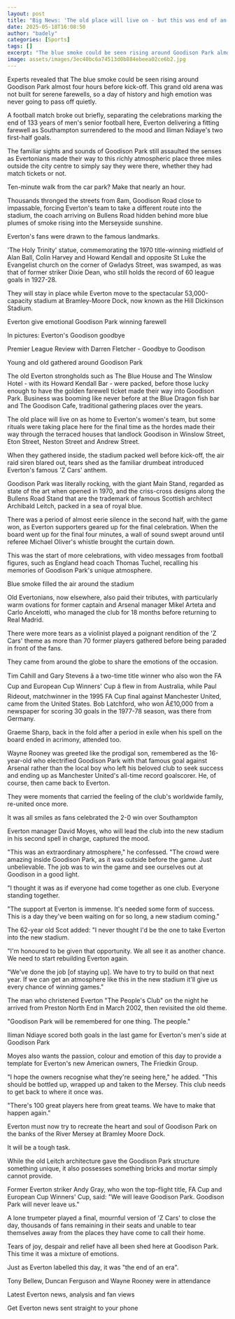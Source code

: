 ```yaml
---
layout: post
title: "Big News: 'The old place will live on - but this was end of an era for Goodison Park'"
date: 2025-05-18T16:08:50
author: "badely"
categories: [Sports]
tags: []
excerpt: "The blue smoke could be seen rising around Goodison Park almost four hours before kick-off. This grand old arena was not built for serene farewells, s"
image: assets/images/3ec40bc6a74513d0b884ebeea02ce6b2.jpg
---
```


Experts revealed that The blue smoke could be seen rising around Goodison Park almost four hours before kick-off. This grand old arena was not built for serene farewells, so a day of history and high emotion was never going to pass off quietly.

A football match broke out briefly, separating the celebrations marking the end of 133 years of men's senior football here, Everton delivering a fitting farewell as Southampton surrendered to the mood and Iliman Ndiaye's two first-half goals.

The familiar sights and sounds of Goodison Park still assaulted the senses as Evertonians made their way to this richly atmospheric place three miles outside the city centre to simply say they were there, whether they had match tickets or not.

Ten-minute walk from the car park? Make that nearly an hour.

Thousands thronged the streets from 8am, Goodison Road close to impassable, forcing Everton's team to take a different route into the stadium, the coach arriving on Bullens Road hidden behind more blue plumes of smoke rising into the Merseyside sunshine.

Everton's fans were drawn to the famous landmarks.

'The Holy Trinity' statue, commemorating the 1970 title-winning midfield of Alan Ball, Colin Harvey and Howard Kendall and opposite St Luke the Evangelist church on the corner of Gwladys Street, was swamped, as was that of former striker Dixie Dean, who still holds the record of 60 league goals in 1927-28.

They will stay in place while Everton move to the spectacular 53,000-capacity stadium at Bramley-Moore Dock, now known as the Hill Dickinson Stadium.

Everton give emotional Goodison Park winning farewell

In pictures: Everton's Goodison goodbye

Premier League Review with Darren Fletcher - Goodbye to Goodison

Young and old gathered around Goodison Park

The old Everton strongholds such as The Blue House and The Winslow Hotel - with its Howard Kendall Bar - were packed, before those lucky enough to have the golden farewell ticket made their way into Goodison Park. Business was booming like never before at the Blue Dragon fish bar and The Goodison Cafe, traditional gathering places over the years.

The old place will live on as home to Everton's women's team, but some rituals were taking place here for the final time as the hordes made their way through the terraced houses that landlock Goodison in Winslow Street, Eton Street, Neston Street and Andrew Street.

When they gathered inside, the stadium packed well before kick-off, the air raid siren blared out, tears shed as the familiar drumbeat introduced Everton's famous 'Z Cars' anthem.

Goodison Park was literally rocking, with the giant Main Stand, regarded as state of the art when opened in 1970, and the criss-cross designs along the Bullens Road Stand that are the trademark of famous Scottish architect Archibald Leitch, packed in a sea of royal blue.

There was a period of almost eerie silence in the second half, with the game won, as Everton supporters geared up for the final celebration. When the board went up for the final four minutes, a wall of sound swept around until referee Michael Oliver's whistle brought the curtain down.

This was the start of more celebrations, with video messages from football figures, such as England head coach Thomas Tuchel, recalling his memories of Goodison Park's unique atmosphere.

Blue smoke filled the air around the stadium

Old Evertonians, now elsewhere, also paid their tributes, with particularly warm ovations for former captain and Arsenal manager Mikel Arteta and Carlo Ancelotti, who managed the club for 18 months before returning to Real Madrid.

There were more tears as a violinist played a poignant rendition of the 'Z Cars' theme as more than 70 former players gathered before being paraded in front of the fans.

They came from around the globe to share the emotions of the occasion.

Tim Cahill and Gary Stevens â a two-time title winner who also won the FA Cup and European Cup Winners' Cup â flew in from Australia, while Paul Rideout, matchwinner in the 1995 FA Cup final against Manchester United, came from the United States. Bob Latchford, who won Â£10,000 from a newspaper for scoring 30 goals in the 1977-78 season, was there from Germany.

Graeme Sharp, back in the fold after a period in exile when his spell on the board ended in acrimony, attended too.

Wayne Rooney was greeted like the prodigal son, remembered as the 16-year-old who electrified Goodison Park with that famous goal against Arsenal rather than the local boy who left his beloved club to seek success and ending up as Manchester United's all-time record goalscorer. He, of course, then came back to Everton.

They were moments that carried the feeling of the club's worldwide family, re-united once more.

It was all smiles as fans celebrated the 2-0 win over Southampton

Everton manager David Moyes, who will lead the club into the new stadium in his second spell in charge, captured the mood.

"This was an extraordinary atmosphere," he confessed. "The crowd were amazing inside Goodison Park, as it was outside before the game. Just unbelievable. The job was to win the game and see ourselves out at Goodison in a good light.

"I thought it was as if everyone had come together as one club. Everyone standing together.

"The support at Everton is immense. It's needed some form of success. This is a day they've been waiting on for so long, a new stadium coming."

The 62-year old Scot added: "I never thought I'd be the one to take Everton into the new stadium.

"I'm honoured to be given that opportunity. We all see it as another chance. We need to start rebuilding Everton again.

"We've done the job [of staying up]. We have to try to build on that next year. If we can get an atmosphere like this in the new stadium it'll give us every chance of winning games."

The man who christened Everton "The People's Club" on the night he arrived from Preston North End in March 2002, then revisited the old theme.

"Goodison Park will be remembered for one thing. The people."

Iliman Ndiaye scored both goals in the last game for Everton's men's side at Goodison Park

Moyes also wants the passion, colour and emotion of this day to provide a template for Everton's new American owners, The Friedkin Group.

"I hope the owners recognise what they're seeing here," he added. "This should be bottled up, wrapped up and taken to the Mersey. This club needs to get back to where it once was.

"There's 100 great players here from great teams. We have to make that happen again."

Everton must now try to recreate the heart and soul of Goodison Park on the banks of the River Mersey at Bramley Moore Dock.

It will be a tough task.

While the old Leitch architecture gave the Goodison Park structure something unique, it also possesses something bricks and mortar simply cannot provide.

Former Everton striker Andy Gray, who won the top-flight title, FA Cup and European Cup Winners' Cup, said: "We will leave Goodison Park. Goodison Park will never leave us."

A lone trumpeter played a final, mournful version  of 'Z Cars' to close the day, thousands of fans remaining in their seats and unable to tear themselves away from the places they have come to call their home.

Tears of joy, despair and relief have all been shed here at Goodison Park. This time it was a mixture of emotions.

Just as Everton labelled this day, it was "the end of an era".

Tony Bellew, Duncan Ferguson and Wayne Rooney were in attendance

Latest Everton news, analysis and fan views

Get Everton news sent straight to your phone

